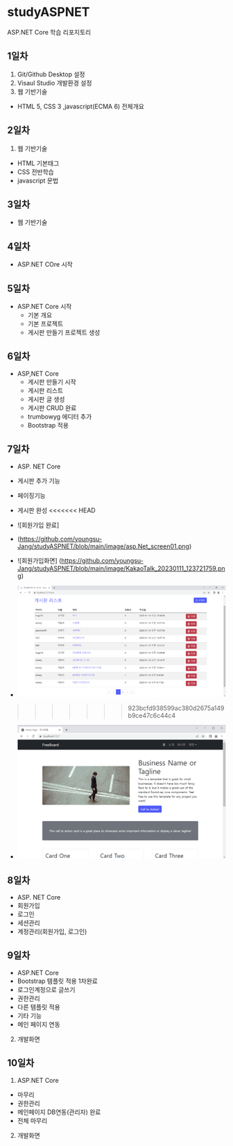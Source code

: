# studyASPNET
ASP.NET Core 학습 리포지토리


## 1일차
1. Git/Github Desktop 설정
2. Visaul Studio 개발환경 설정
3. 웹 기반기술
  - HTML 5, CSS 3 ,javascript(ECMA 6) 전체개요
  
  
## 2일차
1. 웹 기반기술
  - HTML 기본태그
  - CSS 전반학습
  - javascript 문법


## 3일차
- 웹 기반기술


## 4일차
- ASP.NET COre 시작


## 5일차
- ASP.NET Core 시작
  - 기본 개요
  - 기본 프로젝트
  - 게시판 만들기 프로젝트 생성


## 6일차
- ASP,NET Core
  - 게시판 만들기 시작
  - 게시판 리스트
  - 게시판 글 생성
  - 게시판 CRUD 완료
  - trumbowyg 에디터 추가
  - Bootstrap 적용
  

## 7일차
- ASP. NET Core
 - 게시판 추가 기능
 - 페이징기능
 - 게시판 완성
<<<<<<< HEAD
 - ![회원가입 완료]
 - (https://github.com/youngsu-Jang/studyASPNET/blob/main/image/asp.Net_screen01.png)
 
 - ![회원가입화면]
 (https://github.com/youngsu-Jang/studyASPNET/blob/main/image/KakaoTalk_20230111_123721759.png)
 
 
 - ![게시판 리스트](https://github.com/youngsu-Jang/studyASPNET/blob/main/image/asp.Net_screen01.png)
>>>>>>> 923bcfd938599ac380d2675a149b9ce47c6c44c4
 
 - ![템플릿 적용 화면](https://github.com/youngsu-Jang/studyASPNET/blob/main/image/asp.Net_screen04.png)
 
 
 
## 8일차
- ASP. NET Core
 - 회원가입
 - 로그인
 - 세션관리
 - 계정관리(회원가입, 로그인)
 
 
 
## 9일차
- ASP.NET Core
 - Bootstrap 템플릿 적용 1차완료
 - 로그인계정으로 글쓰기
 - 권한관리
 - 다른 템플릿 적용
 - 기타 기능
 - 메인 페이지 연동
 
  2. 개발화면
 
 
 
 ## 10일차
 1. ASP.NET Core
  - 마무리
  - 권한관리
  - 메인페이지 DB연동(관리자) 완료
  - 전체 마무리
  
  2. 개발화면
 
 
